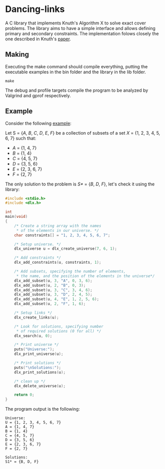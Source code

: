 # Dancing-links

A C library that implements Knuth's Algorithm X to solve exact cover problems.
The library aims to have a simple interface and allows defining primary and secondary constraints.
The implementation folows closely the one described in Knuth's [paper](https://arxiv.org/abs/cs/0011047).

## Making

Executing the make command should compile everything, putting the executable examples in the bin folder and the library in the lib folder.
```
make
```
The debug and profile targets compile the program to be analyzed by Valgrind and gprof respectively.

## Example

Consider the following [example](https://en.wikipedia.org/wiki/Exact_cover#Detailed_example):

Let  S  = {_A_,  _B_,  _C_,  _D_,  _E_,  _F_} be a collection of subsets of a set  _X_  = {1, 2, 3, 4, 5, 6, 7} such that:

- _A_ = {1, 4, 7}
- _B_ = {1, 4}
- _C_ = {4, 5, 7}
- _D_ = {3, 5, 6}
- _E_ = {2, 3, 6, 7}
- _F_ = {2, 7}

The only solution to the problem is _S*_ = {_B_, _D_, _F_}, let's check it using the library:

``` c
#include <stdio.h>
#include <dlx.h>

int
main(void)
{
	/* Create a string array with the names 
	 * of the elements in our universe. */
	char constraints[] = "1, 2, 3, 4, 5, 6, 7";

	/* Setup universe. */
	dlx_universe u = dlx_create_universe(7, 6, 1);

	/* Add constraints */
	dlx_add_constraints(u, constraints, 1);

	/* Add subsets, specifying the number of elements,
	 * the name, and the position of the elements in the universe*/
	dlx_add_subset(u, 3, "A", 0, 3, 6);
	dlx_add_subset(u, 2, "B", 0, 3);
	dlx_add_subset(u, 3, "C", 3, 4, 6);
	dlx_add_subset(u, 3, "D", 2, 4, 5);
	dlx_add_subset(u, 4, "E", 1, 2, 5, 6);
	dlx_add_subset(u, 2, "F", 1, 6);

	/* Setup links */
	dlx_create_links(u);

	/* Look for solutions, specifying number 
	 * of required solutions (0 for all) */
	dlx_search(u, 0);

	/* Print universe */
	puts("Universe:");
	dlx_print_universe(u);

	/* Print solutions */
	puts("\nSolutions:");
	dlx_print_solutions(u);

	/* clean up */
	dlx_delete_universe(u);

	return 0;
}
```
The program output is the following:

```
Universe:
U = {1, 2, 3, 4, 5, 6, 7}
A = {1, 4, 7}
B = {1, 4}
C = {4, 5, 7}
D = {3, 5, 6}
E = {2, 3, 6, 7}
F = {2, 7}

Solutions:
S1* = {B, D, F}
```
